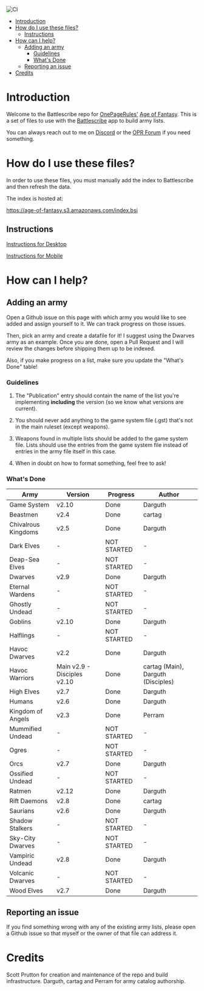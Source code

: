 ![CI](https://github.com/sprutton1/GrimdarkFutureBattlescribe/workflows/CI/badge.svg?branch=master)

<!-- TOC -->
- [Introduction](#introduction) 
- [How do I use these files?](#how-do-i-use-these-files)
   - [Instructions](#instructions)
- [How can I help?](#how-can-i-help)
   - [Adding an army](#adding-an-army)
      - [Guidelines](#guidelines)
      - [What's Done](#whats-done)
   - [Reporting an issue](#reporting-an-issue)
- [Credits](#credits)
<!-- /TOC -->

# Introduction

Welcome to the Battlescribe repo for [OnePageRules'](https://onepagerules.com/)
[Age of Fantasy](https://onepagerules.com/portfolio/age-of-fantasy/). This is
a set of files to use with the [Battlescribe](https://battlescribe.net/) app to
build army lists.

You can always reach out to me on
[Discord](https://discordapp.com/channels/610199287346888743/610199287346888746)
or the [OPR Forum](http://forum.onepagerules.com/) if you need something.

# How do I use these files?

In order to use these files, you must manually add the index to Battlescribe and
then refresh the data.

The index is hosted at:

https://age-of-fantasy.s3.amazonaws.com/index.bsi

## Instructions

[Instructions for Desktop](./desktop.md)

[Instructions for Mobile](./mobile.md)

# How can I help?

## Adding an army

Open a Github issue on this page with which army you would like to see added and
assign yourself to it. We can track progress on those issues.

Then, pick an army and create a datafile for it! I suggest using the Dwarves army as an example. Once you are done, open a Pull Request and I will
review the changes before shipping them up to be indexed.

Also, if you make progress on a list, make sure you update the "What's Done"
table!

### Guidelines

1. The "Publication" entry should contain the name of the list you're
   implementing **including** the version (so we know what versions are
   current).

2. You should never add anything to the game system file (.gst) that's not in
   the main ruleset (except weapons).

3. Weapons found in multiple lists should be added to the game system file.
   Lists should use the entries from the game system file instead of entries in
   the army file itself in this case.

4. When in doubt on how to format something, feel free to ask!

### What's Done

| Army | Version | Progress | Author |
|---|---|---|---|
|Game System|v2.10|Done|Darguth|
|Beastmen|v2.4|Done|cartag|
|Chivalrous Kingdoms|v2.5|Done|Darguth|
|Dark Elves|-|NOT STARTED|-|
|Deap-Sea Elves|-|NOT STARTED|-|
|Dwarves|v2.9|Done|Darguth|
|Eternal Wardens|-|NOT STARTED|-|
|Ghostly Undead|-|NOT STARTED|-|
|Goblins|v2.10|Done|Darguth|
|Halflings|-|NOT STARTED|-|
|Havoc Dwarves|v2.2|Done|Darguth|
|Havoc Warriors|Main v2.9 - Disciples v2.10|Done|cartag (Main), Darguth (Disciples)|
|High Elves|v2.7|Done|Darguth|
|Humans|v2.6|Done|Darguth|
|Kingdom of Angels|v2.3|Done|Perram|
|Mummified Undead|-|NOT STARTED|-|
|Ogres|-|NOT STARTED|-|
|Orcs|v2.7|Done|Darguth|
|Ossified Undead|-|NOT STARTED|-|
|Ratmen|v2.12|Done|Darguth|
|Rift Daemons|v2.8|Done|cartag|
|Saurians|v2.6|Done|Darguth|
|Shadow Stalkers|-|NOT STARTED|-|
|Sky-City Dwarves|-|NOT STARTED|-|
|Vampiric Undead|v2.8|Done|Darguth|
|Volcanic Dwarves|-|NOT STARTED|-|
|Wood Elves|v2.7|Done|Darguth|

## Reporting an issue

If you find something wrong with any of the existing army lists, please open a
Github issue so that myself or the owner of that file can address it.

# Credits

Scott Prutton for creation and maintenance of the repo and build infrastructure.
Darguth, cartag and Perram for army catalog authorship.

